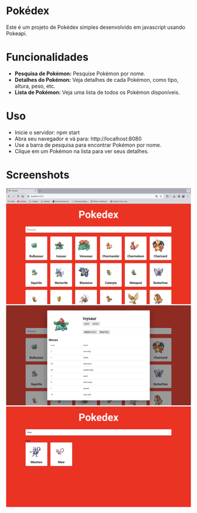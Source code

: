 # Pokédex
Este é um projeto de Pokédex simples desenvolvido em javascript usando Pokeapi.

# Funcionalidades
- **Pesquisa de Pokémon:** Pesquise Pokémon por nome.
- **Detalhes do Pokémon:** Veja detalhes de cada Pokémon, como tipo, altura, peso, etc.
- **Lista de Pokémon:** Veja uma lista de todos os Pokémon disponíveis.

# Uso
- Inicie o servidor: npm start
- Abra seu navegador e vá para: http://localhost:8080
- Use a barra de pesquisa para encontrar Pokémon por nome.
- Clique em um Pokémon na lista para ver seus detalhes.

# Screenshots
![image](https://github.com/Eduardo-hvs/Pokedex/blob/main/Capturas%20de%20Telas/1.png?raw=true)
![image](https://github.com/Eduardo-hvs/Pokedex/blob/main/Capturas%20de%20Telas/8.png?raw=true)
![image](https://github.com/Eduardo-hvs/Pokedex/blob/main/Capturas%20de%20Telas/9.png?raw=true)
